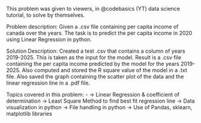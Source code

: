 This problem was given to viewers, in @codebasics (YT) data science tutorial, to solve by themselves. 

Problem description:
Given a .csv file containing per capita income of canada over the years. The task is to predict the per capita income in 2020 using Linear Regression in python.

Solution Description:
Created a test .csv that contains a column of years 2019-2025. This is taken as the input for the model. Result is a .csv file containing the per capita income predicted by the model for the years 2019-2025. Also computed and stored the R square value of the model in a .txt file. Also saved the graph containing the scatter plot of the data and the linear regression line in a .pdf file. 

Topics covered in this problem: -
    -> Linear Regression & coefficient of determination
    -> Least Square Method to find best fit regression line
    -> Data visualization in python
    -> File handling in python
    -> Use of Pandas, sklearn, matplotlib libraries
